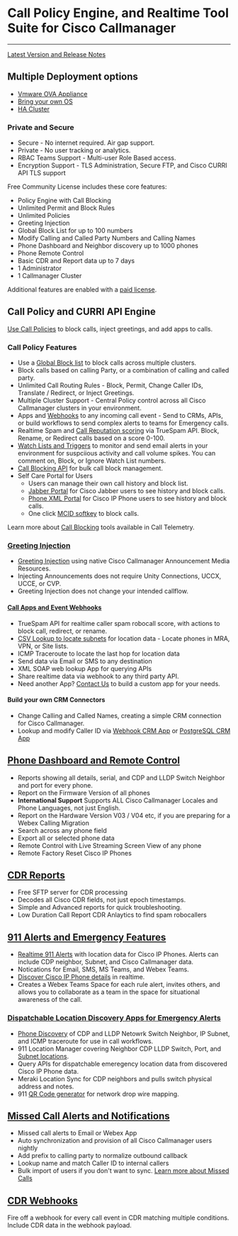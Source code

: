 # Call Policy Engine, and Realtime Tool Suite for Cisco Callmanager

---
[Latest Version and Release Notes](https://docs.calltelemetry.com/releases)

## Multiple Deployment options

- [Vmware OVA Appliance](https://docs.calltelemetry.com/deployment/ova.html)
- [Bring your own OS](https://docs.calltelemetry.com/deployment/docker.html)
- [HA Cluster](https://docs.calltelemetry.com/deployment/k3s.html)

### Private and Secure

- Secure - No internet required. Air gap support.
- Private - No user tracking or analytics.
- RBAC Teams Support - Multi-user Role Based access.
- Encryption Support - TLS Administration, Secure FTP, and Cisco CURRI API TLS support

Free Community License includes these core features:

- Policy Engine with Call Blocking
- Unlimited Permit and Block Rules
- Unlimited Policies
- Greeting Injection
- Global Block List for up to 100 numbers
- Modify Calling and Called Party Numbers and Calling Names
- Phone Dashboard and Neighbor discovery up to 1000 phones
- Phone Remote Control
- Basic CDR and Report data up to 7 days
- 1 Administrator
- 1 Callmanager Cluster

Additional features are enabled with a [paid license](https://calltelemetry.com/#pricing).

## Call Policy and CURRI API Engine

[Use Call Policies](https://docs.calltelemetry.com/policies/introduction) to block calls, inject greetings, and add apps to calls.

### Call Policy Features

- Use a [Global Block list](https://docs.calltelemetry.com/call-block/global-call-block-list) to block calls across multiple clusters.
- Block calls based on calling Party, or a combination of calling and called party.
- Unlimited Call Routing Rules - Block, Permit, Change Caller IDs, Translate / Redirect, or Inject Greetings.
- Multiple Cluster Support - Central Policy control across all Cisco Callmanager clusters in your environment.
- Apps and [Webhooks](https://docs.calltelemetry.com/policies/apps/crm-integration-webhook) to any incoming call event - Send to CRMs, APIs, or build workflows to send complex alerts to teams for Emergency calls.
- Realtime Spam and [Call Reputation scoring](https://docs.calltelemetry.com/policies/truespam_filtering) via TrueSpam API. Block, Rename, or Redirect calls based on a score 0-100.
- [Watch Lists and Triggers](https://docs.calltelemetry.com/policies/watch-lists/overview.html) to monitor and send email alerts in your environment for suspciious activity and call volume spikes. You can comment on, Block, or Ignore Watch List numbers.
- [Call Blocking API](https://docs.calltelemetry.com/mcid/block-list-api) for bulk call block management.
- Self Care Portal for Users
  - Users can manage their own call history and block list.
  - [Jabber Portal](https://docs.calltelemetry.com/mcid/jabber) for Cisco Jabber users to see history and block calls.
  - [Phone XML Portal](https://docs.calltelemetry.com/mcid/phone-xml-service) for Cisco IP Phone users to see history and block calls.
  - One click [MCID softkey](https://docs.calltelemetry.com/mcid/user_mcids) to block calls.

Learn more about [Call Blocking](https://docs.calltelemetry.com/mcid/intro) tools available in Call Telemetry.

### [Greeting Injection](https://docs.calltelemetry.com/policies/rule_greetings)

- [Greeting Injection](https://docs.calltelemetry.com/policies/rule_greetings) using native Cisco Callmanager Announcement Media Resources.
- Injecting Announcements does not require Unity Connections, UCCX, UCCE, or CVP.
- Greeting Injection does not change your intended callflow.

#### [Call Apps and Event Webhooks](https://docs.calltelemetry.com/policies/call-apps)

- TrueSpam API for realtime caller spam robocall score, with actions to block call, redirect, or rename.
- [CSV Lookup to locate subnets](https://docs.calltelemetry.com/policies/apps/e911-subnet-csv) for location data - Locate phones in MRA, VPN, or Site lists.
- ICMP Traceroute to locate the last hop for location data
- Send data via Email or SMS to any destination
- XML SOAP web lookup App for querying APIs
- Share realtime data via webhook to any third party API.
- Need another App? [Contact Us](mailto:jason@calltelemtry.com) to build a custom app for your needs.

#### Build your own CRM Connectors

- Change Calling and Called Names, creating a simple CRM connection for Cisco Callmanager.
- Lookup and modify Caller ID via [Webhook CRM App](https://docs.calltelemetry.com/policies/apps/crm-integration-webhook) or [PostgreSQL CRM App](https://docs.calltelemetry.com/policies/apps/crm-integration-postgresql)

## [Phone Dashboard and Remote Control](https://docs.calltelemetry.com/realtime/phone-dashboard-reports)

- Reports showing all details, serial, and CDP and LLDP Switch Neighbor and port for every phone.
- Report on the Firmware Version of all phones
- **International Support** Supports ALL Cisco Callmanager Locales and Phone Languages, not just English.
- Report on the Hardware Version V03 / V04 etc, if you are preparing for a Webex Calling Migration
- Search across any phone field
- Export all or selected phone data
- Remote Control with Live Streaming Screen View of any phone
- Remote Factory Reset Cisco IP Phones

## [CDR Reports](https://docs.calltelemetry.com/cdr/reporting)

- Free SFTP server for CDR processing
- Decodes all Cisco CDR fields, not just epoch timestamps.
- Simple and Advanced reports for quick troubleshooting.
- Low Duration Call Report CDR Anlaytics to find spam robocallers

## [911 Alerts and Emergency Features](https://docs.calltelemetry.com/e911)

- [Realtime 911 Alerts](https://docs.calltelemetry.com/policies/trigger-call-alerts) with location data for Cisco IP Phones. Alerts can include CDP neighbor, Subnet, and Cisco Callmanager data.
- Notications for Email, SMS, MS Teams, and Webex Teams.
- [Discover Cisco IP Phone details](https://docs.calltelemetry.com/policies/apps/e911-phone-discovery) in realtime.
- Creates a Webex Teams Space for each rule alert, invites others, and allows you to collaborate as a team in the space for situational awareness of the call.

### [Dispatchable Location Discovery Apps for Emergency Alerts](https://docs.calltelemetry.com/e911)

- [Phone Discovery](https://docs.calltelemetry.com/policies/apps/e911-phone-discovery) of CDP and LLDP Netowrk Switch Neighbor, IP Subnet, and ICMP traceroute for use in call workflows.
- 911 Location Manager covering Neighbor CDP LLDP Switch, Port, and [Subnet locations](https://docs.calltelemetry.com/policies/apps/e911-subnet-csv).
- Query APIs for dispatchable emeregency location data from discovered Cisco IP Phone data.
- Meraki Location Sync for CDP neighbors and pulls switch physical address and notes.
- 911 [QR Code generator](https://docs.calltelemetry.com/e911/qr-code) for network drop wire mapping.

## [Missed Call Alerts and Notifications](https://docs.calltelemetry.com/missed-call/intro)

- Missed call alerts to Email or Webex App
- Auto synchronization and provision of all Cisco Callmanager users nightly
- Add prefix to calling party to normalize outbound callback
- Lookup name and match Caller ID to internal callers
- Bulk import of users if you don't want to sync.
[Learn more about Missed Calls](https://docs.calltelemetry.com/missed-call/intro)

## [CDR Webhooks](https://docs.calltelemetry.com/cdr/webhooks)

Fire off a webhook for every call event in CDR matching multiple conditions. Include CDR data in the webhook payload.
